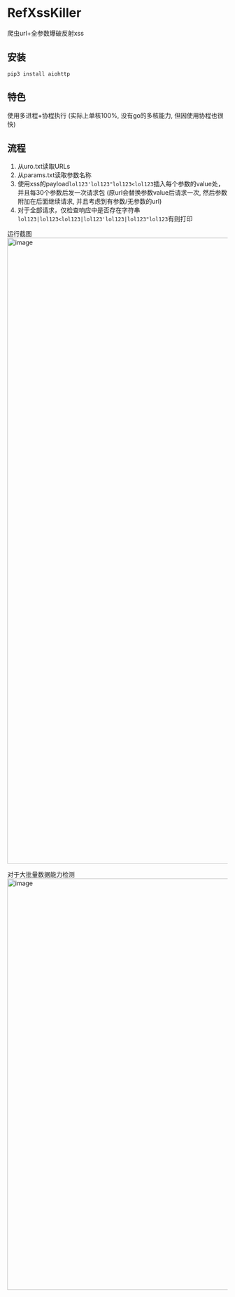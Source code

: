 # RefXssKiller
爬虫url+全参数爆破反射xss

## 安装
`pip3 install aiohttp`

## 特色
使用多进程+协程执行 (实际上单核100%, 没有go的多核能力, 但因使用协程也很快)

## 流程
1. 从uro.txt读取URLs
2. 从params.txt读取参数名称
3. 使用xss的payload`lol123'lol123"lol123<lol123`插入每个参数的value处，并且每30个参数后发一次请求包 (原url会替换参数value后请求一次, 然后参数附加在后面继续请求, 并且考虑到有参数/无参数的url)
4. 对于全部请求，仅检查响应中是否存在字符串`lol123|lol123<lol123|lol123'lol123|lol123"lol123`有则打印


运行截图
<img width="1430" alt="image" src="https://github.com/user-attachments/assets/142b3718-aa12-4dda-a8d7-2a32249cae23">

对于大批量数据能力检测
<img width="940" alt="image" src="https://github.com/user-attachments/assets/8cbc879f-0fdd-4cf3-946c-ce4f68675e07">
